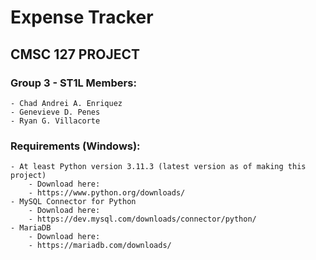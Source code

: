 # Expense Tracker
## CMSC 127 PROJECT 

### Group 3 - ST1L Members: 
	- Chad Andrei A. Enriquez
	- Genevieve D. Penes
	- Ryan G. Villacorte

### Requirements (Windows):
	- At least Python version 3.11.3 (latest version as of making this project) 
    	- Download here:
		- https://www.python.org/downloads/ 
	- MySQL Connector for Python 
		- Download here:
		- https://dev.mysql.com/downloads/connector/python/
	- MariaDB
    	- Download here:
    	- https://mariadb.com/downloads/